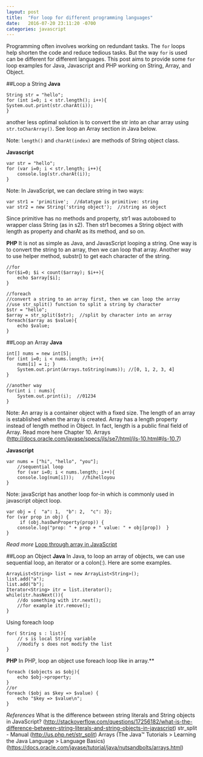 ```yaml
---
layout: post
title:  "For loop for different programming languages"
date:   2016-07-20 23:11:20 -0700
categories: javascript
---
```


Programming often involves working on redundant tasks. The `for` loops help shorten the code and reduce tedious tasks. But the way `for` is used can be different for different languages. This post aims to provide some `for` loop examples for Java, Javascript and PHP working on String, Array, and Object.

##Loop a String
**Java**
```
String str = "hello";
for (int i=0; i < str.length(); i++){
System.out.print(str.charAt(i));
}
```
another less optimal solution is to convert the str into an char array using `str.toCharArray()`.  See loop an Array section in Java below.

Note:
`length()` and `charAt(index)` are methods of String object class.

**Javascript**
```
var str = "hello";
for (var i=0; i < str.length; i++){
    console.log(str.charAt(i));
}
```

Note:
In JavaScript, we can declare string in two ways:
```
var str1 = 'primitive';  //datatype is primitive: string
var str2 = new String('string object');  //string as object
```

Since primitive has no methods and property, str1 was autoboxed to wrapper class String (as in s2). Then str1 becomes a String object with length as property and charAt as its method, and so on.

**PHP**
It is not as simple as Java, and JavasScript looping a string. One way is to convert the string to an array, then we can loop that array. Another way to use helper method, substr() to get each character of the string.
```
//for
for($i=0; $i < count($array); $i++){
	echo $array[$i];
}
```
```
//foreach
//convert a string to an array first, then we can loop the array
//use str_split() function to split a string by character
$str = "hello";
$array = str_split($str);  //split by character into an array
foreach($array as $value){
	echo $value;
}
```

##Loop an Array
**Java**
```
int[] nums = new int[5];
for (int i=0; i < nums.length; i++){
	nums[i] = i; }
	System.out.print(Arrays.toString(nums)); //[0, 1, 2, 3, 4]
}
```
```
//another way
for(int i : nums){
	System.out.print(i);  //01234
}
```
Note: An array is a container object with a fixed size. The length of an array is established when the array is created. Array has a length property instead of length method in Object. In fact, length is a public final field of Array. 
Read more here Chapter 10. Arrays (http://docs.oracle.com/javase/specs/jls/se7/html/jls-10.html#jls-10.7)

**Javascript**
```
var nums = ["hi", "hello", "you"];
	//sequential loop
	for (var i=0; i < nums.length; i++){
	console.log(num[i]));   //hihelloyou
}
```

Note: javaScript has another loop for-in which is commonly used in javascript object loop.
```
var obj = {  "a": 1,  "b": 2,  "c": 3};
for (var prop in obj) { 
	 if (obj.hasOwnProperty(prop)) {
	console.log("prop: " + prop + " value: " + obj[prop])  }
}
```
*Read more*
[Loop through array in JavaScript](http://stackoverflow.com/questions/3010840/loop-through-array-in-javascript)

##Loop an Object
**Java**
In Java, to loop an array of objects, we can use sequential loop, an iterator or a colon(:). Here are some examples.
```
ArrayList<String> list = new ArrayList<String>();
list.add("a");
list.add("b");
Iterator<String> itr = list.iterator();
while(itr.hasNext()){
	//do something with itr.next();
	//for example itr.remove();
}
```

Using foreach loop
```
for( String s : list){
	// s is local String variable
	//modify s does not modify the list
}
```

**PHP**
In PHP, loop an object use foreach loop like in array.**
```
foreach ($objects as $obj){
	echo $obj->property;
}
//or
foreach ($obj as $key => $value) {
	echo "$key => $value\n";
}
```
*References*
What is the difference between string literals and String objects in JavaScript? (http://stackoverflow.com/questions/17256182/what-is-the-difference-between-string-literals-and-string-objects-in-javascript)
str_split - Manual (http://us.php.net/str_split)
Arrays (The Java™ Tutorials > Learning the Java Language > Language Basics) (https://docs.oracle.com/javase/tutorial/java/nutsandbolts/arrays.html)
